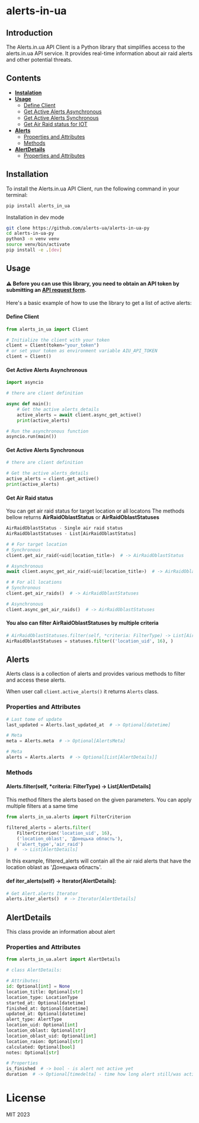 # alerts-in-ua

## Introduction
The Alerts.in.ua API Client is a Python library that simplifies access to the alerts.in.ua API service. It provides real-time information about air raid alerts and other potential threats.


## Contents
* [**Instalation**](#installation)
* [**Usage**](#usage)
  * [Define Client](#define-client)
  * [Get Active Alerts Asynchronous](#get-active-alerts-asynchronous)
  * [Get Active Alerts Synchronous](#get-active-alerts-synchronous)
  * [Get Air Raid status for IOT](#get-air-raid-status)
* [**Alerts**](#alerts)
  * [Properties and Attributes](#properties-and-attributes)
  * [Methods](#methods)
* [**AlertDetails**](#alertdetails)
  * [Properties and Attributes](#properties-and-attributes-1)

## Installation
To install the Alerts.in.ua API Client, run the following command in your terminal:

```Bash
pip install alerts_in_ua
```

Installation in dev mode
```Bash
git clone https://github.com/alerts-ua/alerts-in-ua-py
cd alerts-in-ua-py
python3 -m venv venv
source venv/bin/activate
pip install -e .[dev]
```



## Usage

#### ⚠️ Before you can use this library, you need to obtain an API token by submitting an **[API request form](https://alerts.in.ua/api-request)**.

Here's a basic example of how to use the library to get a list of active alerts:

#### Define Client
```python
from alerts_in_ua import Client

# Initialize the client with your token
client = Client(token="your_token")
# or set your token as environment variable AIU_API_TOKEN
client = Client()
```

#### Get Active Alerts Asynchronous
```python
import asyncio

# there are client definition

async def main():
    # Get the active alerts_details
    active_alerts = await client.async_get_active()
    print(active_alerts)

# Run the asynchronous function
asyncio.run(main())

```
#### Get Active Alerts Synchronous
```python
# there are client definition

# Get the active alerts_details
active_alerts = client.get_active()
print(active_alerts)
```

#### Get Air Raid status
You can get air raid status for target location or all locatons
The methods bellow returns **AirRaidOblastStatus** or **AirRaidOblastStatuses**
```python
AirRaidOblastStatus - Single air raid status
AirRaidOblastStatuses - List[AirRaidOblastStatus]
```
```python
# # For target location
# Synchronous
client.get_air_raid(<uid|location_title>)  # -> AirRaidOblastStatus

# Asynchronous
await client.async_get_air_raid(<uid|location_title>)  # -> AirRaidOblastStatus

# # For all locations
# Synchronous
client.get_air_raids()  # -> AirRaidOblastStatuses

# Asynchronous
client.async_get_air_raids()  # -> AirRaidOblastStatuses
```
#### You also can filter AirRaidOblastStatuses by multiple criteria

```python
# AirRaidOblastStatuses.filter(self, *criteria: FilterType) -> List[AirRaidOblastStatus]
AirRaidOblastStatuses = statuses.filter(('location_uid', 16), ) 
```

## Alerts

Alerts class is a collection of alerts and provides various methods to filter and access these alerts.

When user call `client.active_alerts()` it returns `Alerts` class.

### Properties and Attributes

```python
# Last tome of update
last_updated = Alerts.last_updated_at  # -> Optional[datetime]

# Meta
meta = Alerts.meta  # -> Optional[AlertsMeta]

# Meta
alerts = Alerts.alerts  # -> Optional[List[AlertDetails]]
```

### Methods

#### Alerts.filter(self, *criteria: FilterType) -> List[AlertDetails]
This method filters the alerts based on the given parameters.
You can apply multiple filters at a same time
```python
from alerts_in_ua.alerts import FilterCriterion

filtered_alerts = alerts.filter(
    FilterCriterion('location_uid', 16),
    ('location_oblast', 'Донецька область'),
    ('alert_type','air_raid')
)  #  -> List[AlertDetails]
```
In this example, filtered_alerts will contain all the air raid alerts that have the location oblast as 'Донецька область'.

#### def iter_alerts(self) -> Iterator[AlertDetails]:

```python
# Get Alert.alerts Iterator
alerts.iter_alerts()  # -> Iterator[AlertDetails]
```

## AlertDetails

This class provide an information about alert

### Properties and Attributes

```python
from alerts_in_ua.alert import AlertDetails

# class AlertDetails:

# Attributes:
id: Optional[int] = None
location_title: Optional[str]
location_type: LocationType
started_at: Optional[datetime]
finished_at: Optional[datetime]
updated_at: Optional[datetime]
alert_type: AlertType
location_uid: Optional[int]
location_oblast: Optional[str]
location_oblast_uid: Optional[int]
location_raion: Optional[str]
calculated: Optional[bool]
notes: Optional[str]

# Properties
is_finished  # -> bool - is alert not active yet
duration  # -> Optional[timedelta] - time how long alert still/was active
```

# License
MIT 2023
